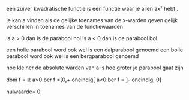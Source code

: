 een zuiver kwadratische functie is een functie waar je allen ax² hebt . 

je kan a vinden als de gelijke toenames van de x-warden geven gelijk verschillen in toenames van de functiewaarden 


is a > 0 dan is de parabool hol
is a < 0 dan is de parabool bol 

een holle parabool word ook wel is een dalparabool genoemd
een bolle parabool word ook wel is een bergparabool genoemd

hoe kleiner de absolute warden van a is hoe groter je parabool gaat zijn 

dom f = $\mathbb{R}$
a>0:ber f =[0,+ oneindig[
a<0:ber f = ]- oneindig, 0]

nulwaarde= 0

